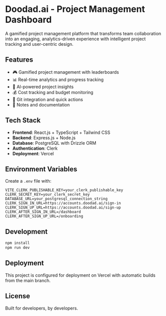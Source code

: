 # Doodad.ai - Project Management Dashboard

A gamified project management platform that transforms team collaboration into an engaging, analytics-driven experience with intelligent project tracking and user-centric design.

## Features

- 🎮 Gamified project management with leaderboards
- 📊 Real-time analytics and progress tracking
- 🤖 AI-powered project insights
- 💰 Cost tracking and budget monitoring
- 🔗 Git integration and quick actions
- 📝 Notes and documentation

## Tech Stack

- **Frontend**: React.js + TypeScript + Tailwind CSS
- **Backend**: Express.js + Node.js
- **Database**: PostgreSQL with Drizzle ORM
- **Authentication**: Clerk
- **Deployment**: Vercel

## Environment Variables

Create a `.env` file with:

```
VITE_CLERK_PUBLISHABLE_KEY=your_clerk_publishable_key
CLERK_SECRET_KEY=your_clerk_secret_key
DATABASE_URL=your_postgresql_connection_string
CLERK_SIGN_IN_URL=https://accounts.doodad.ai/sign-in
CLERK_SIGN_UP_URL=https://accounts.doodad.ai/sign-up
CLERK_AFTER_SIGN_IN_URL=/dashboard
CLERK_AFTER_SIGN_UP_URL=/onboarding
```

## Development

```bash
npm install
npm run dev
```

## Deployment

This project is configured for deployment on Vercel with automatic builds from the main branch.

## License

Built for developers, by developers.